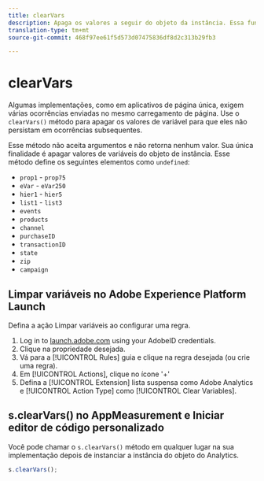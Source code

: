 ```yaml
---
title: clearVars
description: Apaga os valores a seguir do objeto da instância. Essa função remove os elementos (define-os como "indefinidos").
translation-type: tm+mt
source-git-commit: 468f97ee61f5d573d07475836df8d2c313b29fb3

---
```



# clearVars

Algumas implementações, como em aplicativos de página única, exigem várias ocorrências enviadas no mesmo carregamento de página. Use o `clearVars()` método para apagar os valores de variável para que eles não persistam em ocorrências subsequentes.

Esse método não aceita argumentos e não retorna nenhum valor. Sua única finalidade é apagar valores de variáveis do objeto de instância. Esse método define os seguintes elementos como `undefined`:

* `prop1` - `prop75`
* `eVar` - `eVar250`
* `hier1` - `hier5`
* `list1` - `list3`
* `events`
* `products`
* `channel`
* `purchaseID`
* `transactionID`
* `state`
* `zip`
* `campaign`

## Limpar variáveis no Adobe Experience Platform Launch

Defina a ação Limpar variáveis ao configurar uma regra.

1. Log in to [launch.adobe.com](https://launch.adobe.com) using your AdobeID credentials.
2. Clique na propriedade desejada.
3. Vá para a [!UICONTROL Rules] guia e clique na regra desejada (ou crie uma regra).
4. Em [!UICONTROL Actions], clique no ícone &#39;+&#39;
5. Defina a [!UICONTROL Extension] lista suspensa como Adobe Analytics e [!UICONTROL Action Type] como [!UICONTROL Clear Variables].

## s.clearVars() no AppMeasurement e Iniciar editor de código personalizado

Você pode chamar o `s.clearVars()` método em qualquer lugar na sua implementação depois de instanciar a instância do objeto do Analytics.

```js
s.clearVars();
```

